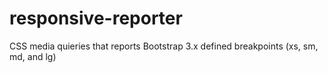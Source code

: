 # responsive-reporter
CSS media quieries that reports Bootstrap 3.x defined breakpoints (xs, sm, md, and lg)

